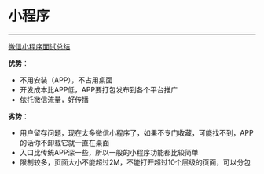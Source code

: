 # 小程序

------

[微信小程序面试总结](https://juejin.cn/post/6993113960564129822)

**优势**：

- 不用安装（APP），不占用桌面
- 开发成本比APP低，APP要打包发布到各个平台推广
- 依托微信流量，好传播

**劣势**：

- 用户留存问题，现在太多微信小程序了，如果不专门收藏，可能找不到，APP的话你不卸载它就一直在桌面
- 入口比传统APP深一些，所以一般的小程序功能都比较简单
- 限制较多，页面大小不能超过2M，不能打开超过10个层级的页面，可以分包
